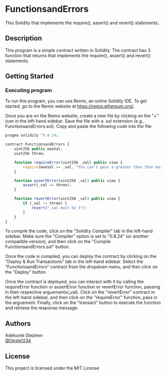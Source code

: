 # FunctionsandErrors

This Solidity that implements the require(), assert() and revert() statements..

## Description

This program is a simple contract written in Solidity. The contract has 3 function that returns that implements the require(), assert() and revert() statements.

## Getting Started

### Executing program

To run this program, you can use Remix, an online Solidity IDE. To get started, go to the Remix website at https://remix.ethereum.org/.

Once you are on the Remix website, create a new file by clicking on the "+" icon in the left-hand sidebar. Save the file with a .sol extension (e.g., FunctionsandErrors.sol). Copy and paste the following code into the file:

```javascript
pragma solidity ^0.8.24;

contract FunctionsandErrors {
    uint256 public maxVal;
    uint256 three;

    function requireError(uint256 _val) public view {
        require(maxVal >= _val, "You can't pass a greater than than maxVal");
    }

    function assertError(uint256 _val) public view {
        assert(_val == three);
    }

    function revertError(uint256 _val) public view {
        if (_val != three) {
            revert("_val must be 3");
        }
    }
}

```

To compile the code, click on the "Solidity Compiler" tab in the left-hand sidebar. Make sure the "Compiler" option is set to "0.8.24" (or another compatible version), and then click on the "Compile FunctionsandErrors.sol" button.

Once the code is compiled, you can deploy the contract by clicking on the "Deploy & Run Transactions" tab in the left-hand sidebar. Select the "FunctionsandErrors" contract from the dropdown menu, and then click on the "Deploy" button.

Once the contract is deployed, you can interact with it by calling the requireError function or assertError function or revertError function, passing in their respective arguements(_val). Click on the "revertError" contract in the left-hand sidebar, and then click on the "requireError" function, pass in the arguement. Finally, click on the "transact" button to execute the function and retrieve the response message.

## Authors

Adekunle Stephen  
[@Okste1234](https://twitter.com/okste1234)


## License

This project is licensed under the MIT License